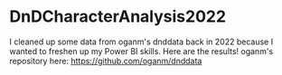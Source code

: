 # DnDCharacterAnalysis2022
I cleaned up some data from oganm's dnddata back in 2022 because I wanted to freshen up my Power BI skills. Here are the results!
oganm's repository here: https://github.com/oganm/dnddata
